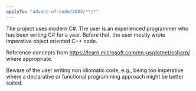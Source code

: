 ```yaml
---
applyTo: "advent-of-code/2024/**/*"
---
```


The project uses modern C#. The user is an experienced programmer who has been
writing C# for a year. Before that, the user mostly wrote imperative object
oriented C++ code.

Reference concepts from https://learn.microsoft.com/en-us/dotnet/csharp/ where
appropriate.

Beware of the user writing non idiomatic code, e.g., being too imperative where
a declarative or functional programming approach might be better suited.
